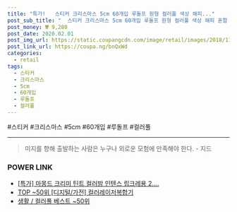 ```yaml
--- 
title: "특가!   스티커 크리스마스 5cm 60개입 루돌프 원형 컬러풀 색상 해피..." 
post_sub_title: "  스티커 크리스마스 5cm 60개입 루돌프 원형 컬러풀 색상 해피 혼합 도나앤데코" 
post_money: ₩ 9,280 
post_date: 2020.02.01 
post_img_url: https://static.coupangcdn.com/image/retail/images/2018/11/14/18/4/8495c1da-361e-4a1e-a9df-75582d4b8c66.jpg 
post_link_url: https://coupa.ng/bnQxWd 
categories: 
  - retail 
tags: 
  - 스티커 
  - 크리스마스 
  - 5cm 
  - 60개입 
  - 루돌프 
  - 컬러풀 
--- 
```

  #스티커 #크리스마스 #5cm #60개입 #루돌프 #컬러풀 
<hr> 

> 미지를 향해 출발하는 사람은 누구나 외로운 모험에 만족해야 한다. - 지드 


### POWER LINK

* <a href="https://blog.naver.com/sakai111/221785891089" target="_blank">[특가] 마몽드 크리미 틴트 컬러밤 인텐스 립크레용 2....</a>
* <a href="https://blog.naver.com/an0733/221784727058" target="_blank"> TOP ~50위 [디지털/가전] 컬러레이저복합기</a>
* <a href="https://blog.naver.com/santokki14/221792421268" target="_blank">생활 / 컬러풀 베스트 ~50위</a>
